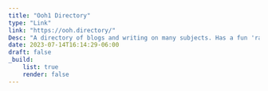 ```yaml
---
title: "Ooh1 Directory"
type: "Link"
link: "https://ooh.directory/"
Desc: "A directory of blogs and writing on many subjects. Has a fun 'random' blog feature. "
date: 2023-07-14T16:14:29-06:00
draft: false
_build:
    list: true
    render: false
---
```


